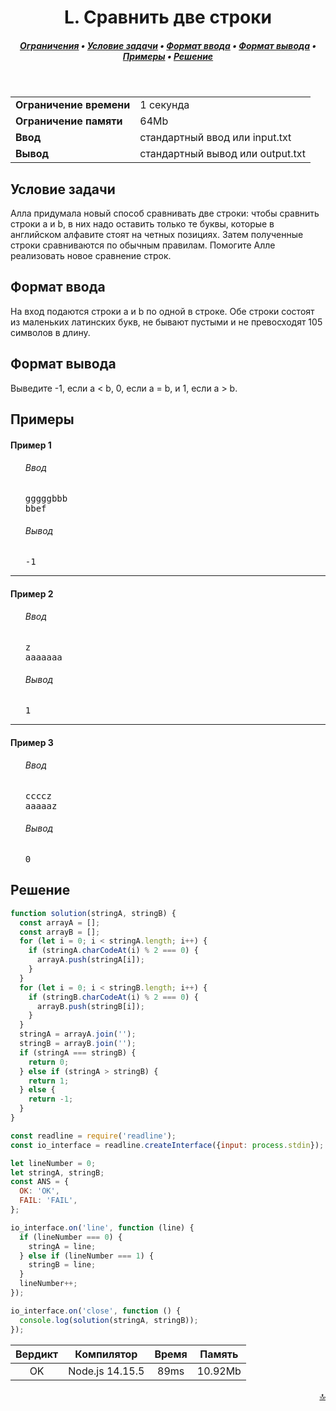 <h1 align="center">L. Сравнить две строки</h1>

<h5 align="center">
<a href="#limits">Ограничения</a>
•
<a href="#task">Условие задачи</a>
•
<a href="#input">Формат ввода</a>
•
<a href="#output">Формат вывода</a>
•
<a href="#examples">Примеры</a>
•
<a href="#solution">Решение</a>
</h5>

<br>

<table id="limits">
<tbody>
<tr>
<td>
<b>Ограничение времени</b>
</td>
<td>
1 секунда
</td>
</tr>
<tr>
<td>
<b>Ограничение памяти</b>
</td>
<td>
64Mb
</td>
</tr>
<tr>
<td>
<b>Ввод</b>
</td>
<td>
стандартный ввод или input.txt
</td>
</tr>
<tr>
<td>
<b>Вывод</b>
</td>
<td>
стандартный вывод или output.txt
</td>
</tr>
</tbody>
</table>

<h2 id="task">Условие задачи</h2>

Алла придумала новый способ сравнивать две строки: чтобы сравнить строки a и b, в них надо оставить только те буквы, которые в английском алфавите стоят на четных позициях. Затем полученные строки сравниваются по обычным правилам. Помогите Алле реализовать новое сравнение строк.

<h2 id="input">Формат ввода</h2>

На вход подаются строки a и b по одной в строке. Обе строки состоят из маленьких латинских букв, не бывают пустыми и не превосходят 105 символов в длину.

<h2 id="output">Формат вывода</h2>

Выведите -1, если a < b, 0, если a = b, и 1, если a > b.

<h2 id="examples">Примеры</h2>

<h4>Пример 1</h4>
<ul>
<h6>Ввод</h6>
<pre>
gggggbbb
bbef
</pre>

<h6>Вывод</h6>
<pre>
-1
</pre>
</ul>

<hr>

<h4>Пример 2</h4>
<ul>
<h6>Ввод</h6>
<pre>
z
aaaaaaa
</pre>

<h6>Вывод</h6>
<pre>
1
</pre>
</ul>

<hr>

<h4>Пример 3</h4>
<ul>
<h6>Ввод</h6>
<pre>
ccccz
aaaaaz
</pre>

<h6>Вывод</h6>
<pre>
0
</pre>
</ul>

<h2 id="solution">Решение</h2>

```javascript
function solution(stringA, stringB) {
  const arrayA = [];
  const arrayB = [];
  for (let i = 0; i < stringA.length; i++) {
    if (stringA.charCodeAt(i) % 2 === 0) {
      arrayA.push(stringA[i]);
    }
  }
  for (let i = 0; i < stringB.length; i++) {
    if (stringB.charCodeAt(i) % 2 === 0) {
      arrayB.push(stringB[i]);
    }
  }
  stringA = arrayA.join('');
  stringB = arrayB.join('');
  if (stringA === stringB) {
    return 0;
  } else if (stringA > stringB) {
    return 1;
  } else {
    return -1;
  }
}

const readline = require('readline');
const io_interface = readline.createInterface({input: process.stdin});

let lineNumber = 0;
let stringA, stringB;
const ANS = {
  OK: 'OK',
  FAIL: 'FAIL',
};

io_interface.on('line', function (line) {
  if (lineNumber === 0) {
    stringA = line;
  } else if (lineNumber === 1) {
    stringB = line;
  }
  lineNumber++;
});

io_interface.on('close', function () {
  console.log(solution(stringA, stringB));
});
```
<table>
  <thead>
    <tr>
      <th>Вердикт</th>
      <th>Компилятор</th>
      <th>Время</th>
      <th>Память</th>
    </tr>
  </thead>
  <tbody>
<tr align="center">
<td>OK</td>
<td>Node.js 14.15.5</td>
<td>89ms</td>
<td>10.92Mb</td>
</tr>
  </tbody>
</table>

<p width="100%" align="right"><a href="#">🔝</a></p>